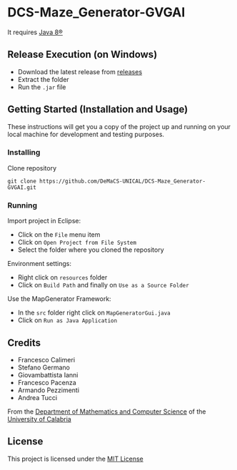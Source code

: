 # DCS-Maze_Generator-GVGAI

It requires [Java 8&reg;](https://www.java.com/)

## Release Execution (on Windows)
 - Download the latest release from [releases](https://github.com/DeMaCS-UNICAL/DCS-Maze_Generator-GVGAI/releases)
 - Extract the folder
 - Run the `.jar` file
 
## Getting Started (Installation and Usage)
These instructions will get you a copy of the project up and running on your local machine for development and testing purposes.

### Installing
Clone repository
 ```
 git clone https://github.com/DeMaCS-UNICAL/DCS-Maze_Generator-GVGAI.git
 ```

### Running
Import project in Eclipse:

 - Click on the `File` menu item
 - Click on `Open Project from File System`
 - Select the folder where you cloned the repository

Environment settings:
 - Right click on `resources` folder
 - Click on `Build Path` and finally on `Use as a Source Folder`


Use the MapGenerator Framework:
 - In the `src` folder right click on `MapGeneratorGui.java`
 - Click on `Run as Java Application`

## Credits
 - Francesco Calimeri
 - Stefano Germano
 - Giovambattista Ianni
 - Francesco Pacenza
 - Armando Pezzimenti
 - Andrea Tucci

From the [Department of Mathematics and Computer Science](https://www.mat.unical.it) of the [University of Calabria](http://unical.it)


## License
  This project is licensed under the [MIT License](LICENSE)
